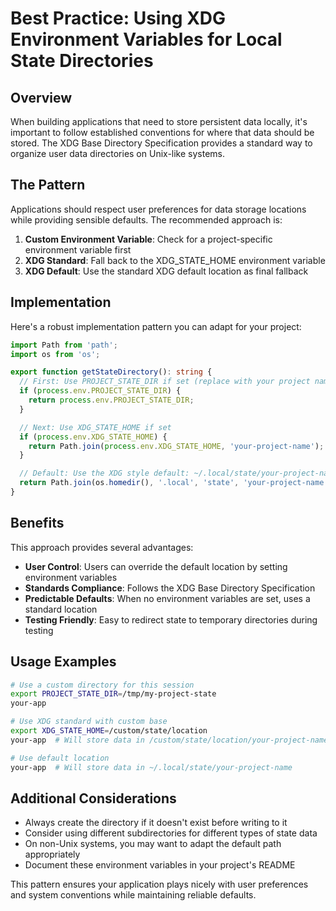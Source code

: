 # Best Practice: Using XDG Environment Variables for Local State Directories

## Overview

When building applications that need to store persistent data locally, it's important to follow established conventions for where that data should be stored. The XDG Base Directory Specification provides a standard way to organize user data directories on Unix-like systems.

## The Pattern

Applications should respect user preferences for data storage locations while providing sensible defaults. The recommended approach is:

1. **Custom Environment Variable**: Check for a project-specific environment variable first
2. **XDG Standard**: Fall back to the XDG_STATE_HOME environment variable
3. **XDG Default**: Use the standard XDG default location as final fallback

## Implementation

Here's a robust implementation pattern you can adapt for your project:

```typescript
import Path from 'path';
import os from 'os';

export function getStateDirectory(): string {
  // First: Use PROJECT_STATE_DIR if set (replace with your project name)
  if (process.env.PROJECT_STATE_DIR) {
    return process.env.PROJECT_STATE_DIR;
  }

  // Next: Use XDG_STATE_HOME if set
  if (process.env.XDG_STATE_HOME) {
    return Path.join(process.env.XDG_STATE_HOME, 'your-project-name');
  }

  // Default: Use the XDG style default: ~/.local/state/your-project-name/
  return Path.join(os.homedir(), '.local', 'state', 'your-project-name');
}
```

## Benefits

This approach provides several advantages:

- **User Control**: Users can override the default location by setting environment variables
- **Standards Compliance**: Follows the XDG Base Directory Specification
- **Predictable Defaults**: When no environment variables are set, uses a standard location
- **Testing Friendly**: Easy to redirect state to temporary directories during testing

## Usage Examples

```bash
# Use a custom directory for this session
export PROJECT_STATE_DIR=/tmp/my-project-state
your-app

# Use XDG standard with custom base
export XDG_STATE_HOME=/custom/state/location
your-app  # Will store data in /custom/state/location/your-project-name

# Use default location
your-app  # Will store data in ~/.local/state/your-project-name
```

## Additional Considerations

- Always create the directory if it doesn't exist before writing to it
- Consider using different subdirectories for different types of state data
- On non-Unix systems, you may want to adapt the default path appropriately
- Document these environment variables in your project's README

This pattern ensures your application plays nicely with user preferences and system conventions while maintaining reliable defaults.